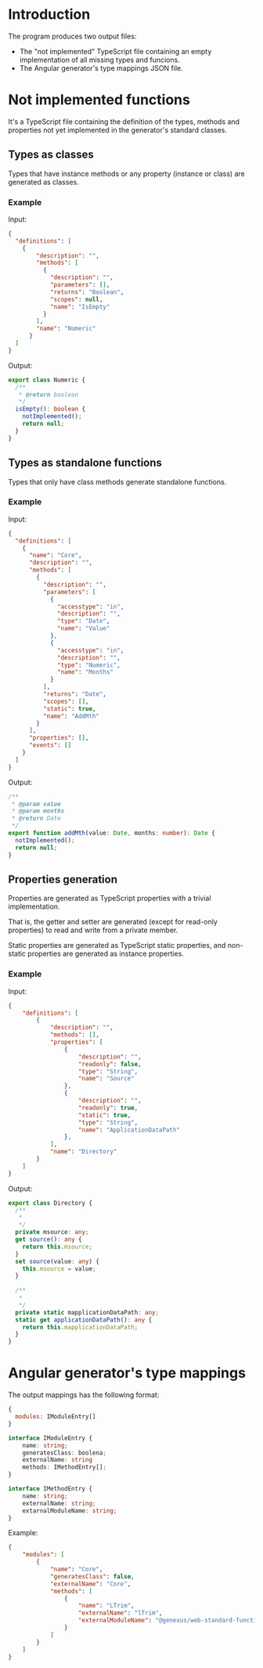 # Introduction

The program produces two output files:
 - The "not implemented" TypeScript file containing an empty implementation of all missing types and funcions.
 - The Angular generator's type mappings JSON file.

# Not implemented functions

It's a TypeScript file containing the definition of the types, methods and properties not yet implemented in the generator's standard classes.

## Types as classes

Types that have instance methods or any property (instance or class) are generated as classes.

### Example

Input:

```json
{
  "definitions": [
    {
        "description": "",
        "methods": [
          {
            "description": "",
            "parameters": [],
            "returns": "Boolean",
            "scopes": null,
            "name": "IsEmpty"
          }
        ],
        "name": "Numeric"
      }
  ]
}
```

Output:

```typescript
export class Numeric {
  /**
   * @return boolean
   */
  isEmpty(): boolean {
    notImplemented();
    return null;
  }
}
```

## Types as standalone functions

Types that only have class methods generate standalone functions.

### Example

Input:

```json
{
  "definitions": [
    {
      "name": "Core",
      "description": "",
      "methods": [
        {
          "description": "",
          "parameters": [
            {
              "accesstype": "in",
              "description": "",
              "type": "Date",
              "name": "Value"
            },
            {
              "accesstype": "in",
              "description": "",
              "type": "Numeric",
              "name": "Months"
            }
          ],
          "returns": "Date",
          "scopes": [],
          "static": true,
          "name": "AddMth"
        }
      ],
      "properties": [],
      "events": []
    }
  ]
}
```

Output:

```typescript
/**
 * @param value
 * @param months
 * @return Date
 */
export function addMth(value: Date, months: number): Date {
  notImplemented();
  return null;
}
```

## Properties generation

Properties are generated as TypeScript properties with a trivial implementation.

That is, the getter and setter are generated (except for read-only properties) to read and write from a private member.

Static properties are generated as TypeScript static properties, and non-static properties are generated as instance properties.

### Example

Input:

```json
{
    "definitions": [
        {
            "description": "",
            "methods": [],
            "properties": [
                {
                    "description": "",
                    "readonly": false,
                    "type": "String",
                    "name": "Source"
                },
                {
                    "description": "",
                    "readonly": true,
                    "static": true,
                    "type": "String",
                    "name": "ApplicationDataPath"
                },
            ],
            "name": "Directory"
        }
    ]
}
```

Output:

```typescript
export class Directory {
  /**
   * 
   */
  private msource: any;
  get source(): any {
    return this.msource;
  }
  set source(value: any) {
    this.msource = value;
  }
  
  /**
   * 
   */
  private static mapplicationDataPath: any;
  static get applicationDataPath(): any {
    return this.mapplicationDataPath;
  }
}
```

# Angular generator's type mappings

The output mappings has the following format:

```javascript
{
  modules: IModuleEntry[]
}
```

```typescript
interface IModuleEntry {
    name: string;
    generatesClass: boolena;
    externalName: string
    methods: IMethodEntry[];
}

interface IMethodEntry {
    name: string;
    externalName: string;
    extarnalModuleName: string;
}
```

Example:

```json
{
    "modules": [
        {
            "name": "Core",
            "generatesClass": false,
            "externalName": "Core",
            "methods": [
                {
                    "name": "LTrim",
                    "externalName": "lTrim",
                    "externalModuleName": "@genexus/web-standard-functions/dist/lib-esm/text/ltrim"
                }
            ]
        }
    ]
}
```
